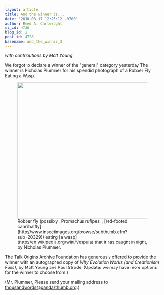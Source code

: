 ```yaml
---
layout: article
title: And the winner is...
date: '2010-08-17 12:25:12 -0700'
author: Reed A. Cartwright
mt_id: 4728
blog_id: 2
post_id: 4728
basename: and_the_winner_3
---
```

_with contributions by Matt Young_

We forgot to declare a winner of the "general" category yesterday  The winner is Nicholas Plummer for his splendid photograph of a Robber Fly Eating a Wasp.

<figure>
<img src="http://pandasthumb.org/archives/2010/08/08/plummer.promachus_and_vespula.jpg" alt="" width="600" height="444" />
<figcaption markdown="span">
Robber fly (possibly _Promachus rufipes_, [red-footed cannibalfly](http://www.insectimages.org/browse/subthumb.cfm?sub=20329)) eating [a wasp](http://en.wikipedia.org/wiki/Vespula) that it has caught in flight, by Nicholas Plummer.

</figcaption>
</figure>

The Talk Origins Archive Foundation has generously offered to provide the winner with an autographed copy of _Why Evolution Works (and Creationism Fails)_, by Matt Young and Paul Strode.  (Update: we may have more options for the winner to choose from.)

(Mr. Plummer,  Please send your mailing address to thousandwords@pandasthumb.org.)
